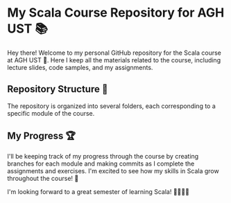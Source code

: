 # My Scala Course Repository for AGH UST 📚

Hey there! Welcome to my personal GitHub repository for the Scala course at AGH UST 🚀. Here I keep all the materials related to the course, including lecture slides, code samples, and my assignments.

## Repository Structure 📁

The repository is organized into several folders, each corresponding to a specific module of the course.

## My Progress 🏆

I'll be keeping track of my progress through the course by creating branches for each module and making commits as I complete the assignments and exercises. I'm excited to see how my skills in Scala grow throughout the course! 🌱

I'm looking forward to a great semester of learning Scala! 👨‍🎓👩‍🎓

